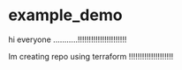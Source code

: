 # example_demo



hi everyone ...........!!!!!!!!!!!!!!!!!!!!!!

Im creating repo using terraform !!!!!!!!!!!!!!!!!!!!
